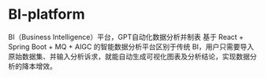 # BI-platform
BI（Business Intelligence）平台，GPT自动化数据分析并制表
基于 React + Spring Boot + MQ + AIGC 的智能数据分析平台区别于传统 BI，用户只需要导入原始数据集、并输入分析诉求，就能自动生成可视化图表及分析结论，实现数据分析的降本增效。
